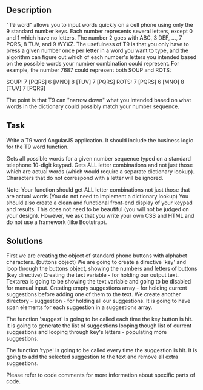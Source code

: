 ## Description

"T9 word" allows you to input words quickly on a cell phone using only the 9 standard number keys. Each number represents several letters, except 0 and 1 which have no letters. The number 2 goes with ABC, 3 DEF, ..., 7 PQRS, 8 TUV, and 9 WYXZ. The usefulness of T9 is that you only have to press a given number once per letter in a word you want to type, and the algorithm can figure out which of each number's letters you intended based on the possible words your number combination could represent. For example, the number 7687 could represent both SOUP and ROTS:

SOUP: 7 [PQRS] 6 [MNO] 8 [TUV] 7 [PQRS]
ROTS: 7 [PQRS] 6 [MNO] 8 [TUV] 7 [PQRS]

The point is that T9 can "narrow down" what you intended based on what words in the dictionary could possibly match your number sequence.

## Task

Write a T9 word AngularJS application. It should include the business logic for the T9 word function.

Gets all possible words for a given number sequence typed on a standard telephone 10-digit keypad. Gets ALL letter combinations and not just those which are actual words (which would require a separate dictionary lookup). Characters that do not correspond with a letter will be ignored.

Note: Your function should get ALL letter combinations not just those that are actual words (You do not need to implement a dictionary lookup) You should also create a clean and functional front-end display of your keypad and results. This does not need to be beautiful (you will not be judged on your design). However, we ask that you write your own CSS and HTML and do not use a framework (like Bootstrap).

## Solutions

First we are creating the object of standard phone buttons with alphabet characters. (buttons object)
We are going to create a directive 'key' and loop through the buttons object, showing the numbers and letters of buttons (key directive)
Creating the text variable - for holding our output text. Textarea is going to be showing the text variable and going to be disabled for manual input.
Creating empty suggestions array - for holding current suggestions before adding one of them to the text.
We create another directory - suggestion - for holding all our suggestions. It is going to have span elements for each suggestion in a suggestions array.

The function 'suggest' is going to be called each time the key button is hit. It is going to generate the list of suggestions looping though list of current suggestions and looping through key's letters - populating more suggestions.

The function 'type' is going to be called every time the suggestion is hit. It is going to add the selected suggestion to the text and remove all extra suggestions.

Please refer to code comments for more information about specific parts of code.